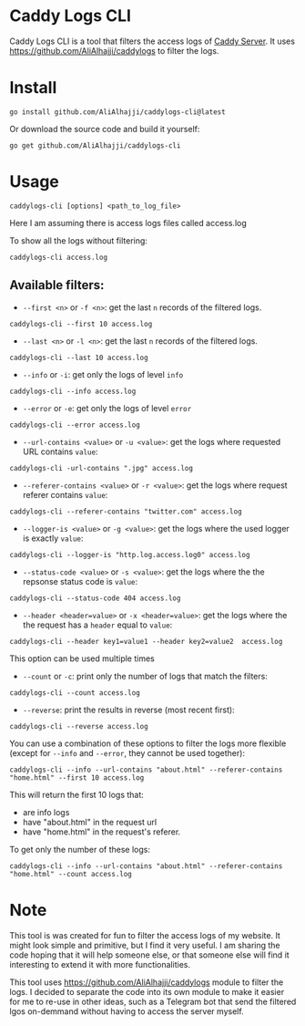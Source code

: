 # Caddy Logs CLI

Caddy Logs CLI is a tool that filters the access logs of [Caddy Server](https://caddyserver.com).
It uses https://github.com/AliAlhajji/caddylogs to filter the logs.

# Install

```
go install github.com/AliAlhajji/caddylogs-cli@latest
```

Or download the source code and build it yourself:
```
go get github.com/AliAlhajji/caddylogs-cli
```

# Usage

```
caddylogs-cli [options] <path_to_log_file>
```

Here I am assuming there is access logs files called access.log

To show all the logs without filtering:
```
caddylogs-cli access.log
```

## Available filters:

- `--first <n>` or `-f <n>`: get the last `n` records of the filtered logs.
```
caddylogs-cli --first 10 access.log
```

- `--last <n>` or `-l <n>`: get the last `n` records of the filtered logs.
```
caddylogs-cli --last 10 access.log
```

- `--info` or `-i`: get only the logs of level `info`
```
caddylogs-cli --info access.log
```

- `--error` or `-e`: get only the logs of level `error`
```
caddylogs-cli --error access.log
```

- `--url-contains <value>` or `-u <value>`: get the logs where requested URL contains `value`:
```
caddylogs-cli -url-contains ".jpg" access.log
```

- `--referer-contains <value>` or `-r <value>`: get the logs where request referer contains `value`:
```
caddylogs-cli --referer-contains "twitter.com" access.log
```

- `--logger-is <value>` or `-g <value>`: get the logs where the used logger is exactly `value`:
```
caddylogs-cli --logger-is "http.log.access.log0" access.log
```

- `--status-code <value>` or `-s <value>`: get the logs where the the repsonse status code is `value`:
```
caddylogs-cli --status-code 404 access.log
```

- `--header <header=value>` or `-x <header=value>`: get the logs where the the request has a `header` equal to `value`:
```
caddylogs-cli --header key1=value1 --header key2=value2  access.log
```
This option can be used multiple times

- `--count` or `-c`: print only the number of logs that match the filters:
```
caddylogs-cli --count access.log
```

- `--reverse`: print the results in reverse (most recent first):
```
caddylogs-cli --reverse access.log
```

You can use a combination of these options to filter the logs more flexible (except for `--info` and `--error`, they cannot be used together):
```
caddylogs-cli --info --url-contains "about.html" --referer-contains "home.html" --first 10 access.log
```
This will return the first 10 logs that:
- are info logs
- have "about.html" in the request url
- have "home.html" in the request's referer.

To get only the number of these logs:
```
caddylogs-cli --info --url-contains "about.html" --referer-contains "home.html" --count access.log
```

# Note

This tool is was created for fun to filter the access logs of my website. It might look simple and primitive, but I find it very useful. I am sharing the code hoping that it will help someone else, or that someone else will find it interesting to extend it with more functionalities.

This tool uses https://github.com/AliAlhajji/caddylogs module to filter the logs. I decided to separate the code into its own module to make it easier for me to re-use in other ideas, such as a Telegram bot that send the filtered lgos on-demmand without having to access the server myself.
